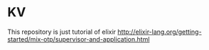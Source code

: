 KV
==

This repository is just tutorial of elixir
http://elixir-lang.org/getting-started/mix-otp/supervisor-and-application.html
